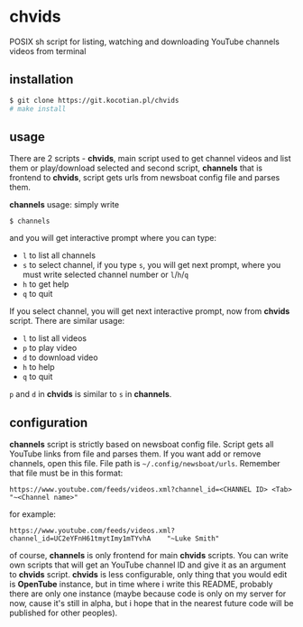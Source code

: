 # chvids
POSIX sh script for listing, watching and downloading YouTube channels videos from terminal

## installation
```sh
$ git clone https://git.kocotian.pl/chvids
# make install
```

## usage
There are 2 scripts - **chvids**, main script used to get channel videos and list them or play/download selected and second script, **channels** that is frontend to **chvids**, script gets urls from newsboat config file and parses them.

**channels** usage:
simply write
```
$ channels
```
and you will get interactive prompt where you can type:
- `l` to list all channels
- `s` to select channel, if you type `s`, you will get next prompt, where you must write selected channel number or `l`/`h`/`q`
- `h` to get help
- `q` to quit

If you select channel, you will get next interactive prompt, now from **chvids** script. There are similar usage:
- `l` to list all videos
- `p` to play video
- `d` to download video
- `h` to help
- `q` to quit

`p` and `d` in **chvids** is similar to `s` in **channels**.

## configuration
**channels** script is strictly based on newsboat config file. Script gets all YouTube links from file and parses them.
If you want add or remove channels, open this file. File path is `~/.config/newsboat/urls`.
Remember that file must be in this format:
```
https://www.youtube.com/feeds/videos.xml?channel_id=<CHANNEL ID> <Tab> "~<Channel name>"
```
for example:
```
https://www.youtube.com/feeds/videos.xml?channel_id=UC2eYFnH61tmytImy1mTYvhA	"~Luke Smith"
```
of course, **channels** is only frontend for main **chvids** scripts. You can write own scripts that will get an YouTube channel ID and give it as an argument to **chvids** script. **chvids** is less configurable, only thing that you would edit is **OpenTube** instance, but in time where i write this README, probably there are only one instance (maybe because code is only on my server for now, cause it's still in alpha, but i hope that in the nearest future code will be published for other peoples).
